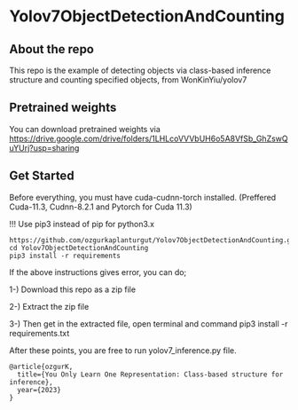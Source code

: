 # Yolov7ObjectDetectionAndCounting

## About the repo

This repo is the example of detecting objects via class-based inference structure and counting specified objects, from WonKinYiu/yolov7

## Pretrained weights

You can download pretrained weights via https://drive.google.com/drive/folders/1LHLcoVVVbUH6o5A8VfSb_GhZswQuYUrj?usp=sharing

## Get Started

Before everything, you must have cuda-cudnn-torch installed. (Preffered Cuda-11.3, Cudnn-8.2.1 and Pytorch for Cuda 11.3)

!!! Use pip3 instead of pip for python3.x 

```
https://github.com/ozgurkaplanturgut/Yolov7ObjectDetectionAndCounting.git
cd Yolov7ObjectDetectionAndCounting
pip3 install -r requirements
```

If the above instructions gives error, you can do;

1-) Download this repo as a zip file

2-) Extract the zip file

3-) Then get in the extracted file, open terminal and command pip3 install -r requirements.txt

After these points, you are free to run yolov7_inference.py file.


```
@article{ozgurK,
  title={You Only Learn One Representation: Class-based structure for inference},
  year={2023}
}
```
